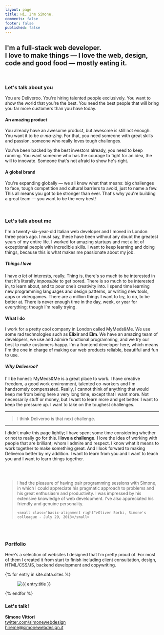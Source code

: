 ```yaml
---
layout: page
title: Hi, I'm Simone.
comments: false
footer: false
published: false
---
```


## I'm a full-stack web developer.<br>I love to make things — I love the web, design, code and good food — mostly eating it.


<br>


### Let's talk about you

You are Deliveroo. You're hiring talented people exclusively. You want to show the world that you're the best. You need the best people that will bring you far more customers than you have today.

#### An amazing product

You already have an awesome product, but awesome is still not enough. You want it to be *a-ma-zing*. For that, you need someone with great skills and passion, someone who really loves tough challenges.

You've been backed by the best investors already, you need to keep running. You want someone who has the courage to fight for an idea, the will to innovate. Someone that's not afraid to show he's right.

#### A global brand

You're expanding globally — we all know what that means: big challenges to face, tough competition and cultural barriers to avoid, just to name a few. This all means you got to be stronger than ever. That's why you're building a great team — you want to be the very best!


<br>


### Let's talk about me

I'm a twenty-six-year-old Italian web developer and I moved in London three years ago. I must say, these have been without any doubt the greatest years of my entire life. I worked for amazing startups and met a lot of exceptional people with incredible skills. I want to keep learning and doing things, because this is what makes me passionate about my job.

##### Things I love

I have *a lot* of interests, really. Thing is, there's so much to be interested in that it's literally *impossible* to get bored. There is so much to be interested in, to learn about, and to pour one’s creativity into. I spend time learning new programming languages and design patterns, or writing new tools, apps or videogames. There are a million things I want to try, to do, to be better at. There is never enough time in the day, week, or year for everything; though I’m really trying.

#### What I do

I work for a pretty cool company in London called MyMeds&Me. We use some rad technologies such as **Elixir** and **Elm**. We have an amazing team of developers, we use and admire functional programming, and we try our best to make customers happy. I'm a frontend developer here, which means I'm the one in charge of making our web products reliable, beautiful and fun to use.

##### Why Deliveroo?

I'll be honest: MyMeds&Me is a great place to work. I have creative freedom, a good work environment, talented co-workers and I'm handsomely compensated. Really, I cannot think of anything that would keep me from being here a very long time, except that I want more. Not necessarily stuff or money, but I want to learn more and get better. I want to keep the pressure up. I want to take on the toughest challenges.

---

> I think Deliveroo is that next challenge.

---

I didn’t make this page lightly; I have spent some time considering whether or not to really go for this. <b>I love a challenge.</b> I love the idea of working with people that are brilliant; whom I admire and respect. I know what it means to work together to make something great. And I look forward to making Deliveroo better by my addition. I want to learn from you and I want to teach you and I want to learn things together.

<br>
<br>

<blockquote>I had the pleasure of having pair programming sessions with Simone, in which I could appreciate his pragmatic approach to problems and his great enthusiasm and productivity. I was impressed by his extensive knowledge of web development. I've also appreciated his friendly and genuine personality.

    <small class="basic-alignment right">Oliver Sorbi, Simone's colleague - July 29, 2013</small>

</blockquote>

<br>
<br>

### Portfolio

Here's a selection of websites I designed that I’m pretty proud of. For most of them I created it from start to finish including client consultation, design, HTML/CSS/JS, backend development and copywriting.

<div class="portfolio">{% for entry in site.data.sites %}
<figure><img src="/images/portfolio/{{ entry.image }}" alt="{{ entry.title }}" /></figure>
{% endfor %}</div>

### Let's talk!

<strong>Simone Vittori</strong><br>
<a href="https://twitter.com/simonewebdesign"/>twitter.com/simonewebdesign</a><br>
<a href="hireme+portfolio@simonewebdesign.it?subject=Hello!&amp;body=Hi%20Simone," title="drop me an email!"/>hireme@simonewebdesign.it</a>
